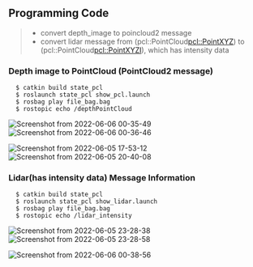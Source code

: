 ## Programming Code
> * convert depth_image to poincloud2 message
> * convert lidar message from (pcl::PointCloud<pcl::PointXYZ>) to (pcl::PointCloud<pcl::PointXYZI>), which has intensity data

### Depth image to PointCloud (PointCloud2 message)

```shell
  $ catkin build state_pcl
  $ roslaunch state_pcl show_pcl.launch
  $ rosbag play file_bag.bag
  $ rostopic echo /depthPointCloud
```
![Screenshot from 2022-06-06 00-35-49](https://user-images.githubusercontent.com/69444682/172063095-ca4607ca-7ce3-48f8-a483-44bfea37a4d6.png)
![Screenshot from 2022-06-06 00-36-46](https://user-images.githubusercontent.com/69444682/172063096-b3ef747a-9e09-4b74-9cf3-7136a4d1640d.png)


![Screenshot from 2022-06-05 17-53-12](https://user-images.githubusercontent.com/69444682/172062624-e2c87f81-907f-4d0e-9165-b5af91ee60bc.png)
![Screenshot from 2022-06-05 20-40-08](https://user-images.githubusercontent.com/69444682/172062537-cb3b399d-0c37-4453-8434-3777b42b68f1.png)

### Lidar(has intensity data) Message Information

```shell
  $ catkin build state_pcl
  $ roslaunch state_pcl show_lidar.launch
  $ rosbag play file_bag.bag
  $ rostopic echo /lidar_intensity
```
![Screenshot from 2022-06-05 23-28-38](https://user-images.githubusercontent.com/69444682/172062538-03303a0b-3655-426e-900d-17a0a8315d4d.png)
![Screenshot from 2022-06-05 23-28-58](https://user-images.githubusercontent.com/69444682/172062539-6e1b1601-90aa-43d1-8b55-2b71fffe5c82.png)

![Screenshot from 2022-06-06 00-38-56](https://user-images.githubusercontent.com/69444682/172063156-9620c8ae-f737-4951-a5bf-382448f0251f.png)
